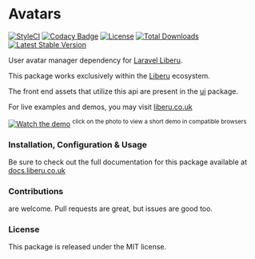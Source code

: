 # Avatars

[![StyleCI](https://github.styleci.io/repos/94704466/shield?branch=master)](https://github.styleci.io/repos/94704466)
[![Codacy Badge](https://app.codacy.com/project/badge/Grade/f8a2e8a340c24360a6473f9c75b15dcb)](https://www.codacy.com/gh/laravel-enso/avatars?utm_source=github.com&amp;utm_medium=referral&amp;utm_content=laravel-enso/avatars&amp;utm_campaign=Badge_Grade) 
[![License](https://poser.pugx.org/laravel-enso/avatars/license)](https://packagist.org/packages/laravel-enso/avatars)
[![Total Downloads](https://poser.pugx.org/laravel-enso/avatars/downloads)](https://packagist.org/packages/laravel-enso/avatars)
[![Latest Stable Version](https://poser.pugx.org/laravel-enso/avatars/version)](https://packagist.org/packages/laravel-enso/avatars)

User avatar manager dependency for [Laravel Liberu](https://github.com/laravel-enso/Liberu).

This package works exclusively within the [Liberu](https://github.com/laravel-enso/Liberu) ecosystem.

The front end assets that utilize this api are present in the [ui](https://github.com/enso-ui/ui) package.

For live examples and demos, you may visit [liberu.co.uk](https://www.liberu.co.uk)

[![Watch the demo](https://laravel-enso.github.io/avatars/screenshots/bulma_cap001_thumb.png)](https://laravel-enso.github.io/avatars/videos/bulma_avatar_change.webm)
<sup>click on the photo to view a short demo in compatible browsers</sup>

### Installation, Configuration & Usage

Be sure to check out the full documentation for this package available at [docs.liberu.co.uk](https://docs.liberu.co.uk/backend/avatars.html)

### Contributions

are welcome. Pull requests are great, but issues are good too.

### License

This package is released under the MIT license.
